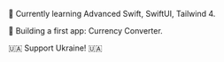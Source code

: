🌱 Currently learning Advanced Swift, SwiftUI, Tailwind 4.

🔨 Building a first app: Currency Converter.

🇺🇦 Support Ukraine! 🇺🇦


<!--
**deredskoy/deredskoy** is a ✨ _special_ ✨ repository because its `README.md` (this file) appears on your GitHub profile.

Here are some ideas to get you started:

- 🔭 I’m currently working on ...
- 🌱 I’m currently learning ...
- 👯 I’m looking to collaborate on ...
- 🤔 I’m looking for help with ...
- 💬 Ask me about ...
- 📫 How to reach me: ...
- 😄 Pronouns: ...
- ⚡ Fun fact: ...
-->
